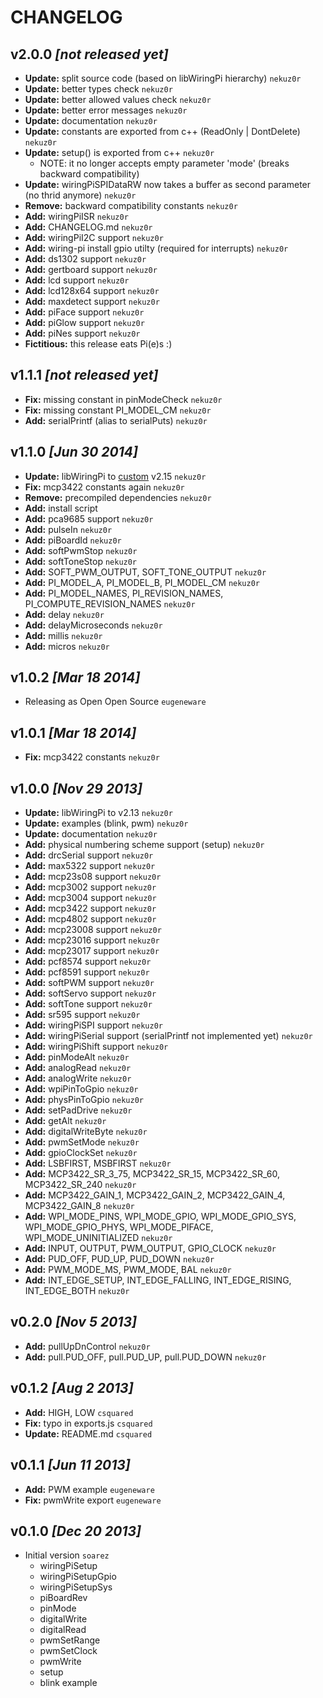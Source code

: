 # CHANGELOG

## v2.0.0 *[not released yet]*
  * **Update:** split source code (based on libWiringPi hierarchy) `nekuz0r`
  * **Update:** better types check `nekuz0r`
  * **Update:** better allowed values check `nekuz0r`
  * **Update:** better error messages `nekuz0r`
  * **Update:** documentation `nekuz0r`
  * **Update:** constants are exported from c++ (ReadOnly | DontDelete) `nekuz0r`
  * **Update:** setup() is exported from c++ `nekuz0r`
    * NOTE: it no longer accepts empty parameter 'mode' (breaks backward compatibility)
  * **Update:** wiringPiSPIDataRW now takes a buffer as second parameter (no thrid anymore) `nekuz0r`
  * **Remove:** backward compatibility constants `nekuz0r`
  * **Add:** wiringPiISR `nekuz0r`
  * **Add:** CHANGELOG.md `nekuz0r`
  * **Add:** wiringPiI2C support `nekuz0r`
  * **Add:** wiring-pi install gpio utilty (required for interrupts) `nekuz0r`
  * **Add:** ds1302 support `nekuz0r`
  * **Add:** gertboard support `nekuz0r`
  * **Add:** lcd support `nekuz0r`
  * **Add:** lcd128x64 support `nekuz0r`
  * **Add:** maxdetect support `nekuz0r`
  * **Add:** piFace support `nekuz0r`
  * **Add:** piGlow support `nekuz0r`
  * **Add:** piNes support `nekuz0r`
  * **Fictitious:** this release eats Pi(e)s :)

## v1.1.1 *[not released yet]*
  * **Fix:** missing constant in pinModeCheck `nekuz0r`
  * **Fix:** missing constant PI_MODEL_CM `nekuz0r`
  * **Add:** serialPrintf (alias to serialPuts) `nekuz0r`

## v1.1.0 *[Jun 30 2014]*
  * **Update:** libWiringPi to [custom][nekuz0r-libWiringPi] v2.15 `nekuz0r`
  * **Fix:** mcp3422 constants again `nekuz0r`
  * **Remove:** precompiled dependencies `nekuz0r`
  * **Add:** install script
  * **Add:** pca9685 support `nekuz0r`
  * **Add:** pulseIn `nekuz0r`
  * **Add:** piBoardId `nekuz0r`
  * **Add:** softPwmStop `nekuz0r`
  * **Add:** softToneStop `nekuz0r`
  * **Add:** SOFT_PWM_OUTPUT, SOFT_TONE_OUTPUT `nekuz0r`
  * **Add:** PI_MODEL_A, PI_MODEL_B, PI_MODEL_CM `nekuz0r`
  * **Add:** PI_MODEL_NAMES, PI_REVISION_NAMES, PI_COMPUTE_REVISION_NAMES `nekuz0r`
  * **Add:** delay `nekuz0r`
  * **Add:** delayMicroseconds `nekuz0r`
  * **Add:** millis `nekuz0r`
  * **Add:** micros `nekuz0r`

## v1.0.2 *[Mar 18 2014]*
  * Releasing as Open Open Source `eugeneware`

## v1.0.1 *[Mar 18 2014]*
  * **Fix:** mcp3422 constants `nekuz0r`

## v1.0.0 *[Nov 29 2013]*
  * **Update:** libWiringPi to v2.13 `nekuz0r`
  * **Update:** examples (blink, pwm) `nekuz0r`
  * **Update:** documentation `nekuz0r`
  * **Add:** physical numbering scheme support (setup) `nekuz0r`
  * **Add:** drcSerial support `nekuz0r`
  * **Add:** max5322 support `nekuz0r`
  * **Add:** mcp23s08 support `nekuz0r`
  * **Add:** mcp3002 support `nekuz0r`
  * **Add:** mcp3004 support `nekuz0r`
  * **Add:** mcp3422 support `nekuz0r`
  * **Add:** mcp4802 support `nekuz0r`
  * **Add:** mcp23008 support `nekuz0r`
  * **Add:** mcp23016 support `nekuz0r`
  * **Add:** mcp23017 support `nekuz0r`
  * **Add:** pcf8574 support `nekuz0r`
  * **Add:** pcf8591 support `nekuz0r`
  * **Add:** softPWM support `nekuz0r`
  * **Add:** softServo support `nekuz0r`
  * **Add:** softTone support `nekuz0r`
  * **Add:** sr595 support `nekuz0r`
  * **Add:** wiringPiSPI support `nekuz0r`
  * **Add:** wiringPiSerial support (serialPrintf not implemented yet) `nekuz0r`
  * **Add:** wiringPiShift support `nekuz0r`
  * **Add:** pinModeAlt `nekuz0r`
  * **Add:** analogRead `nekuz0r`
  * **Add:** analogWrite `nekuz0r`
  * **Add:** wpiPinToGpio `nekuz0r`
  * **Add:** physPinToGpio `nekuz0r`
  * **Add:** setPadDrive `nekuz0r`
  * **Add:** getAlt `nekuz0r`
  * **Add:** digitalWriteByte `nekuz0r`
  * **Add:** pwmSetMode `nekuz0r`
  * **Add:** gpioClockSet `nekuz0r`
  * **Add:** LSBFIRST, MSBFIRST `nekuz0r`
  * **Add:** MCP3422_SR_3_75, MCP3422_SR_15, MCP3422_SR_60, MCP3422_SR_240 `nekuz0r`
  * **Add:** MCP3422_GAIN_1, MCP3422_GAIN_2, MCP3422_GAIN_4, MCP3422_GAIN_8 `nekuz0r`
  * **Add:** WPI_MODE_PINS, WPI_MODE_GPIO, WPI_MODE_GPIO_SYS, WPI_MODE_GPIO_PHYS, WPI_MODE_PIFACE, WPI_MODE_UNINITIALIZED `nekuz0r`
  * **Add:** INPUT, OUTPUT, PWM_OUTPUT, GPIO_CLOCK `nekuz0r`
  * **Add:** PUD_OFF, PUD_UP, PUD_DOWN `nekuz0r`
  * **Add:** PWM_MODE_MS, PWM_MODE, BAL `nekuz0r`
  * **Add:** INT_EDGE_SETUP, INT_EDGE_FALLING, INT_EDGE_RISING, INT_EDGE_BOTH `nekuz0r`
  
## v0.2.0 *[Nov 5 2013]*
  * **Add:** pullUpDnControl `nekuz0r`
  * **Add:** pull.PUD_OFF, pull.PUD_UP, pull.PUD_DOWN `nekuz0r`
  
## v0.1.2 *[Aug 2 2013]*
  * **Add:** HIGH, LOW `csquared`
  * **Fix:** typo in exports.js `csquared`
  * **Update:** README.md `csquared`
  
## v0.1.1 *[Jun 11 2013]*
  * **Add:** PWM example `eugeneware`
  * **Fix:** pwmWrite export `eugeneware`
  
## v0.1.0 *[Dec 20 2013]*
  * Initial version `soarez`
    * wiringPiSetup
    * wiringPiSetupGpio
    * wiringPiSetupSys
    * piBoardRev
    * pinMode
    * digitalWrite
    * digitalRead
    * pwmSetRange
    * pwmSetClock
    * pwmWrite
    * setup
    * blink example
    
[nekuz0r-libWiringPi]: https://github.com/nekuz0r/wiringpi/